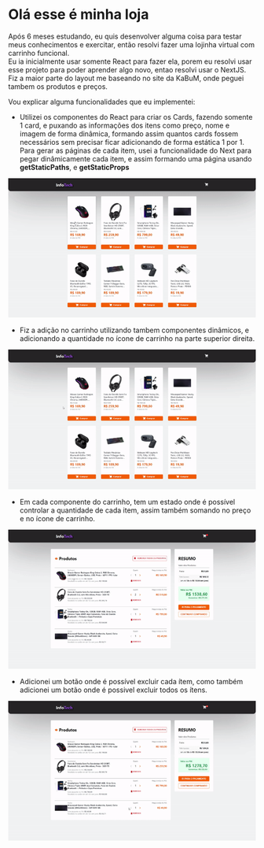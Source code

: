 # Olá esse é minha loja

Após 6 meses estudando, eu quis desenvolver alguma coisa para testar meus conhecimentos e exercitar, então resolvi fazer uma lojinha virtual com carrinho funcional.<br>
Eu ia inicialmente usar somente React para fazer ela, porem eu resolvi usar esse projeto para poder aprender algo novo, entao resolvi usar o NextJS.<br>
Fiz a maior parte do layout me baseando no site da KaBuM, onde peguei tambem os produtos e preços.

Vou explicar alguma funcionalidades que eu implementei:

* Utilizei os componentes do React para criar os Cards, fazendo somente 1 card, e puxando as informações dos itens como preço, nome e imagem de forma dinâmica, formando assim quantos cards fossem necessários sem precisar ficar adicionando de forma estática 1 por 1. <br>
Para gerar as páginas de cada item, usei a funcionalidade do Next para pegar dinâmicamente cada item, e assim formando uma página usando <b>getStaticPaths</b>, e <b>getStaticProps</b>

<p aling="center">
  <img src="/public/assets/images/toReadme/1.gif"> 
</p>

* Fiz a adição no carrinho utilizando tambem componentes dinâmicos, e adicionando a quantidade no ícone de carrinho na parte superior direita.

<p aling="center">
  <img src="/public/assets/images/toReadme/2.gif"> 
</p>

* Em cada componente do carrinho, tem um estado onde é possível controlar a quantidade de cada item, assim também somando no preço e no ícone de carrinho.

<p aling="center">
  <img src="/public/assets/images/toReadme/3.gif"> 
</p>

* Adicionei um botão onde é possível excluir cada ítem, como também adicionei um botão onde é possivel excluir todos os ítens.

<p aling="center">
  <img src="/public/assets/images/toReadme/4.gif"> 
</p>
